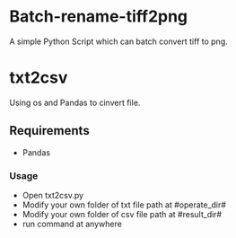# Batch-rename-tiff2png
A simple Python Script which can batch convert tiff to png.


# txt2csv
Using os and Pandas to cinvert file.

## Requirements
* Pandas

### Usage
* Open txt2csv.py
* Modify your own folder of txt file path at #operate_dir#
* Modify your own folder of csv file path at #result_dir#
* run command at anywhere <python txt2csv.py>
